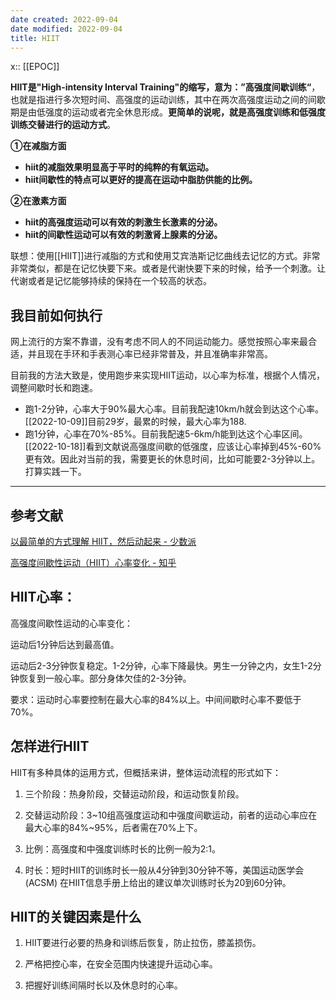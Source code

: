 ```yaml
---
date created: 2022-09-04
date modified: 2022-09-04
title: HIIT
---
```


x:: [[EPOC]]

**HIIT是"High-intensity Interval Training"的缩写，意为：”高强度间歇训练“**，也就是指进行多次短时间、高强度的运动训练，其中在两次高强度运动之间的间歇期是由低强度的运动或者完全休息形成。**更简单的说呢，就是高强度训练和低强度训练交替进行的运动方式**。

**①在减脂方面**

- **hiit的减脂效果明显高于平时的纯粹的有氧运动。**
- **hiit间歇性的特点可以更好的提高在运动中脂肪供能的比例。**

**②在激素方面**

- **hiit的高强度运动可以有效的刺激生长激素的分泌。**
- **hiit的间歇性运动可以有效的刺激肾上腺素的分泌。**


联想：使用[[HIIT]]进行减脂的方式和使用艾宾浩斯记忆曲线去记忆的方式。非常非常类似，都是在记忆快要下来。或者是代谢快要下来的时候，给予一个刺激。让代谢或者是记忆能够持续的保持在一个较高的状态。

## 我目前如何执行

网上流行的方案不靠谱，没有考虑不同人的不同运动能力。感觉按照心率来最合适，并且现在手环和手表测心率已经非常普及，并且准确率非常高。

目前我的方法大致是，使用跑步来实现HIIT运动，以心率为标准，根据个人情况，调整间歇时长和跑速。
- 跑1-2分钟，心率大于90%最大心率。目前我配速10km/h就会到达这个心率。[[2022-10-09]]目前29岁，最累的时候，最大心率为188.
- 跑1分钟，心率在70%-85%。目前我配速5-6km/h能到达这个心率区间。[[2022-10-18]]看到文献说高强度间歇的低强度，应该让心率掉到45%-60%更有效。因此对当前的我，需要更长的休息时间，比如可能要2-3分钟以上。打算实践一下。



---
## 参考文献

[以最简单的方式理解 HIIT，然后动起来 - 少数派](https://sspai.com/post/76004)

[高强度间歇性运动（HIIT）心率变化 - 知乎](https://zhuanlan.zhihu.com/p/144420591)

## HIIT心率：

高强度间歇性运动的心率变化：

运动后1分钟后达到最高值。

运动后2-3分钟恢复稳定。1-2分钟，心率下降最快。男生一分钟之内，女生1-2分钟恢复到一般心率。部分身体欠佳的2-3分钟。

要求：运动时心率要控制在最大心率的84%以上。中间间歇时心率不要低于70%。


## **怎样进行HIIT**

HIIT有多种具体的运用方式，但概括来讲，整体运动流程的形式如下：

1. 三个阶段：热身阶段，交替运动阶段，和运动恢复阶段。

2. 交替运动阶段：3~10组高强度运动和中强度间歇运动，前者的运动心率应在最大心率的84%~95%，后者需在70%上下。

3. 比例：高强度和中强度训练时长的比例一般为2:1。

4. 时长：短时HIIT的训练时长一般从4分钟到30分钟不等，美国运动医学会 (ACSM) 在HIIT信息手册上给出的建议单次训练时长为20到60分钟。

  

## **HIIT的关键因素是什么**

1. HIIT要进行必要的热身和训练后恢复，防止拉伤，膝盖损伤。

2. 严格把控心率，在安全范围内快速提升运动心率。

3. 把握好训练间隔时长以及休息时的心率。